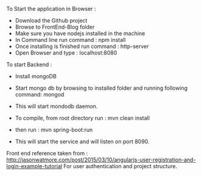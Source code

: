 To Start the application in Browser :

* Download the Github project
* Browse to FrontEnd-Blog folder
* Make sure you have nodejs installed in the machine
* In Command line run command : npm install
* Once installing is finished run command : http-server
* Open Browser and type : localhost:8080

To start Backend :
* Install mongoDB
* Start mongo db by browsing to installed folder and running following command: mongod
* This will start mondodb daemon.

* To compile, from root directory run : mvn clean install
* then run : mvn spring-boot:run
* This will start the service and will listen on port 8090.

Front end reference taken from :
http://jasonwatmore.com/post/2015/03/10/angularjs-user-registration-and-login-example-tutorial
For user authentication and project structure.


